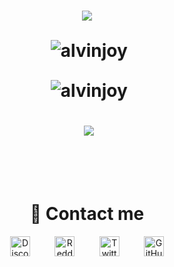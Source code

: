 <h1 align="center"> <img src="https://readme-typing-svg.herokuapp.com/?lines=Hello+there,+I'm+Alvin+Joy+!&center=true&width=380&height=45"> </p>

<p align="center">&nbsp;<img align="center" src="https://komarev.com/ghpvc/?username=AlvinJoyDev&style=flat-square&color=ff69b4" alt="alvinjoy" /> </p>
<p align="center">&nbsp;<img align="center" src="https://discord.c99.nl/widget/theme-3/825382504353234954.png" alt="alvinjoy" /></p>

<p align="center">&nbsp;<img align="center" src="https://github-readme-stats.vercel.app/api/top-langs/?username=AlvinJoyDev&layout=compact&theme=dracula" /></p>
<p align="center">
<br>
<h1 align="center">🤙 Contact me</h1>
<p align="center"><a href="https://discord.com/users/825382504353234954" target="_blank"><img alt="Discord" title="Discord" height="32" width="32" src="https://raw.githubusercontent.com/peterthehan/peterthehan/master/assets/discord.svg"></a>&nbsp;&nbsp;&nbsp;&nbsp;&nbsp;&nbsp;&nbsp;&nbsp;&nbsp;
<a href="https://reddit.com/u/alvinjoy" target="_blank"><img alt="Reddit" title="Reddit" height="32" width="32" src="https://raw.githubusercontent.com/peterthehan/peterthehan/master/assets/reddit.svg"></a>&nbsp;&nbsp;&nbsp;&nbsp;&nbsp;&nbsp;&nbsp;&nbsp;&nbsp;
<a href="https://twitter.com/_alvinjoy_" target="_blank"><img alt="Twitter" title="Twitter" height="32" width="32" src="https://raw.githubusercontent.com/peterthehan/peterthehan/master/assets/twitter.svg"></a>&nbsp;&nbsp;&nbsp;&nbsp;&nbsp;&nbsp;&nbsp;&nbsp;&nbsp;
<a href="https://github.com/AlvinJoyDev"><img alt="GitHub" title="GitHub" height="32" width="32" src="https://raw.githubusercontent.com/peterthehan/peterthehan/master/assets/github.svg"></a>
